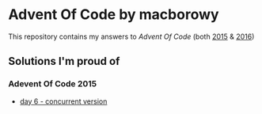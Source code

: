# Advent Of Code by macborowy

This repository contains my answers to *Advent Of Code* (both [2015](http://adventofcode.com/2015) & [2016](http://adventofcode.com/2016))

## Solutions I'm proud of

### Adevent Of Code 2015
  - [day 6 - concurrent version](https://github.com/macborowy/advent-of-code/tree/master/2015/day_06/concurrent)
